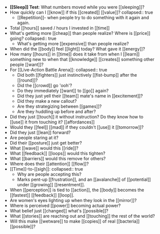- **[[Sleep]] Test**: What numbers moved while you were [[sleeping]]?
- How quickly can I [[know]] if this [[created]] [[value]]?
  collapsed:: true
	- [[Repetition]]- when people try to do something with it again and again.
- Total [[hours]] saved / hours I invested in [[time]]
- What's getting more [[cheap]] than people realize? Where is [[price]] going?
  collapsed:: true
	- What's getting more [[expensive]] than people realize?
- When did the [[body]] feel [[light]] today? What gave it [[energy]]?
- How many [[hours]] in [[time]] does it take from when I [[learn]] something new to when that [[knowledge]] [[creates]] something other people [[want]]?
- For [[Live-Action Battle Arena]]:
  collapsed:: true
	- Did both [[fighters]] just instinctively [[fist-bump]] after the [[round]]?
	- Did the [[crowd]] go 'ooh'?
	- Do they immediately [[want]] to [[go]] again?
	- Did they just yell their [[team]] mate's name in [[excitement]]?
	- Did they make a new callout?
	- Are they strategizing between [[games]]?
	- Are they huddling up before and after?
- Did they just [[touch]] it without instruction? Do they know how to [[use]] it from touching it? [[affordances]]
- Would they [[feel]] [[mad]] if they couldn't [[use]] it [[tomorrow]]?
- Did they just [[lean]] forward?
- Are people staring at it?
- Did their [[posture]] just get better?
- What [[wave]] would this [[ride]]?
- What [[feedback]] [[loops]] would this tighten?
- What [[barriers]] would this remove for others?
- Where does their [[attention]] [[flow]]?
- [[Time]]-to-[[sigh]]:
  collapsed:: true
	- Why are people accepting this?
	- Marks pent-up [[frustration]], and an [[avalanche]] of [[potential]] under [[growing]] [[resentment]].
- When [[perception]] is tied to [[action]], the [[body]] becomes the [[fastest]] [[feedback]] [[loop]].
- Are women's eyes lighting up when they look in the [[mirror]]?
- Where is perceived [[power]] becoming actual power?
- What belief just [[changed]] what's [[possible]]?
- What [[stories]] are reaching out and [[touching]] the rest of  the world?
- Will this make [[wetware]] to make [[copies]] of real [[bacteria]] [[possible]]?